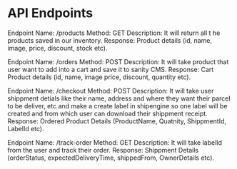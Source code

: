 # API Endpoints

Endpoint Name: /products
Method: GET
Description: It will return all t he products saved in our inventory.
Response: Product details (id, name, image, price, discount, stock etc). 

Endpoint Name: /orders
Method: POST
Description: It will take product that user want to add into a cart and save it to sanity CMS.
Response: Cart Product details (id, name, image price, discount, quantity etc).

Endpoint Name: /checkout
Method: POST
Description: It will take user shippment detials like their name, address and where they want their parcel to be deliver, etc and make a create label in shipengine so one label will be created and from which user can download their shippment receipt.
Response: Ordered Product Details (ProductName, Quatnity, ShippmentId, LabelId etc).

Endpoint Name: /track-order
Method: GET
Description: It will take labelId from the user and track their order.
Response: Shippment Details (orderStatus, expectedDeliveryTime, shippedFrom, OwnerDetails etc).
